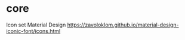 # core
Icon set Material Design
https://zavoloklom.github.io/material-design-iconic-font/icons.html
